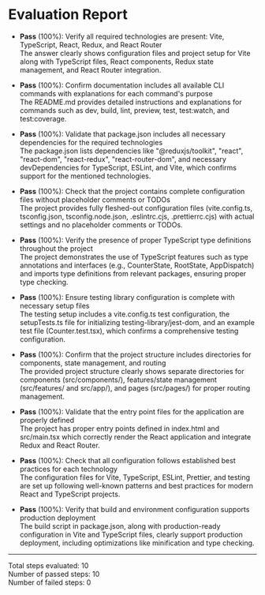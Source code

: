 # Evaluation Report

- **Pass** (100%): Verify all required technologies are present: Vite, TypeScript, React, Redux, and React Router  
  The answer clearly shows configuration files and project setup for Vite along with TypeScript files, React components, Redux state management, and React Router integration.

- **Pass** (100%): Confirm documentation includes all available CLI commands with explanations for each command's purpose  
  The README.md provides detailed instructions and explanations for commands such as dev, build, lint, preview, test, test:watch, and test:coverage.

- **Pass** (100%): Validate that package.json includes all necessary dependencies for the required technologies  
  The package.json lists dependencies like "@reduxjs/toolkit", "react", "react-dom", "react-redux", "react-router-dom", and necessary devDependencies for TypeScript, ESLint, and Vite, which confirms support for the mentioned technologies.

- **Pass** (100%): Check that the project contains complete configuration files without placeholder comments or TODOs  
  The project provides fully fleshed-out configuration files (vite.config.ts, tsconfig.json, tsconfig.node.json, .eslintrc.cjs, .prettierrc.cjs) with actual settings and no placeholder comments or TODOs.

- **Pass** (100%): Verify the presence of proper TypeScript type definitions throughout the project  
  The project demonstrates the use of TypeScript features such as type annotations and interfaces (e.g., CounterState, RootState, AppDispatch) and imports type definitions from relevant packages, ensuring proper type checking.

- **Pass** (100%): Ensure testing library configuration is complete with necessary setup files  
  The testing setup includes a vite.config.ts test configuration, the setupTests.ts file for initializing testing-library/jest-dom, and an example test file (Counter.test.tsx), which confirms a comprehensive testing configuration.

- **Pass** (100%): Confirm that the project structure includes directories for components, state management, and routing  
  The provided project structure clearly shows separate directories for components (src/components/), features/state management (src/features/ and src/app/), and pages (src/pages/) for proper routing management.

- **Pass** (100%): Validate that the entry point files for the application are properly defined  
  The project has proper entry points defined in index.html and src/main.tsx which correctly render the React application and integrate Redux and React Router.

- **Pass** (100%): Check that all configuration follows established best practices for each technology  
  The configuration files for Vite, TypeScript, ESLint, Prettier, and testing are set up following well-known patterns and best practices for modern React and TypeScript projects.

- **Pass** (100%): Verify that build and environment configuration supports production deployment  
  The build script in package.json, along with production-ready configuration in Vite and TypeScript files, clearly support production deployment, including optimizations like minification and type checking.

---

Total steps evaluated: 10  
Number of passed steps: 10  
Number of failed steps: 0